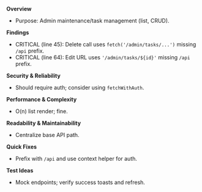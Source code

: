**Overview**
- Purpose: Admin maintenance/task management (list, CRUD).

**Findings**
- CRITICAL (line 45): Delete call uses `fetch('/admin/tasks/...')` missing `/api` prefix.
- CRITICAL (line 64): Edit URL uses `'/admin/tasks/${id}'` missing `/api` prefix.

**Security & Reliability**
- Should require auth; consider using `fetchWithAuth`.

**Performance & Complexity**
- O(n) list render; fine.

**Readability & Maintainability**
- Centralize base API path.

**Quick Fixes**
- Prefix with `/api` and use context helper for auth.

**Test Ideas**
- Mock endpoints; verify success toasts and refresh.


